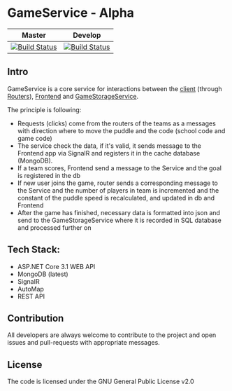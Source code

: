 # GameService - Alpha

| Master                                                                                                                          | Develop                                                                                                                          |
|---------------------------------------------------------------------------------------------------------------------------------|----------------------------------------------------------------------------------------------------------------------------------|
| [![Build Status](https://travis-ci.com/SkyMen-Lab/GameService.svg?branch=master)](https://travis-ci.com/SkyMen-Lab/GameService) | [![Build Status](https://travis-ci.com/SkyMen-Lab/GameService.svg?branch=develop)](https://travis-ci.com/SkyMen-Lab/GameService) |


## Intro

GameService is a core service for interactions between the [client](https://github.com/SkyMen-Lab/TheP0ngMobileApp) (through [Routers](https://github.com/SkyMen-Lab/RouterFliter)), [Frontend](https://github.com/SkyMen-Lab/GameField) and [GameStorageService](https://github.com/SkyMen-Lab/GameStorageService). 

The principle is following:

- Requests (clicks) come from the routers of the teams as a messages with direction where to move the puddle and the code (school code and game code)
- The service check the data, if it's valid, it sends message to the Frontend app via SignaIR and registers it in the cache database (MongoDB).
- If a team scores, Frontend send a message to the Service and the goal is registered in the db 
- If new user joins the game, router sends a corresponding message to the Service and the number of players in team is incremented and the constant of the puddle speed is recalculated, and updated in db and Frontend
- After the game has finished, necessary data is formatted into json and send to the GameStorageService where it is recorded in SQL database and processed further on


## Tech Stack: 
- ASP.NET Core 3.1 WEB API
- MongoDB (latest)
- SignaIR
- AutoMap
- REST API

## Contribution
All developers are always welcome to contribute to the project and open issues and pull-requests with appropriate messages.

## License
The code is licensed under the GNU General Public License v2.0